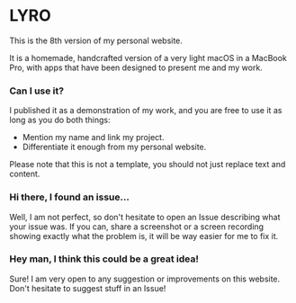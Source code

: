 # LYRO

This is the 8th version of my personal website. 

It is a homemade, handcrafted version of a very light 
macOS in a MacBook Pro, with apps that have been designed
to present me and my work.

### Can I use it?

I published it as a demonstration of my work, and you are
free to use it as long as you do both things:
- Mention my name and link my project.
- Differentiate it enough from my personal website.

Please note that this is not a template, you should not just
replace text and content.

### Hi there, I found an issue...

Well, I am not perfect, so don't hesitate to open an Issue
describing what your issue was. If you can, share a screenshot
or a screen recording showing exactly what the problem is, it
will be way easier for me to fix it.

### Hey man, I think this could be a great idea!

Sure! I am very open to any suggestion or improvements on this
website. Don't hesitate to suggest stuff in an Issue!
